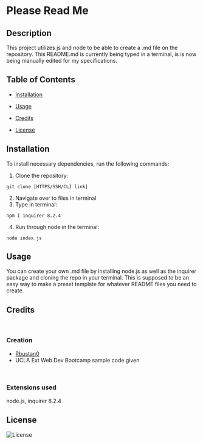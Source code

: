 # Please Read Me

## Description 

This project utilizes js and node to be able to create a .md file on the repository. This README.md is currently being typed in a terminal, is is now being manually edited for my specifications.

## Table of Contents

* [Installation](#installation)
* [Usage](#usage)
* [Credits](#credits)

* [License](#license)



## Installation

To install necessary dependencies, run the following commands:

1. Clone the repository:  
```
git clone [HTTPS/SSH/CLI link]
``` 

2. Navigate over to files in terminal
3. Type in terminal:  
``` 
npm i inquirer 8.2.4
```   
4. Run through node in the terminal:  
``` 
node index.js
``` 




## Usage

You can create your own .md file by installing node.js as well as the inquirer package and cloning the repo in your terminal. This is supposed to be an easy way to make a preset template for whatever README files you need to create.

## Credits
<br/>

### Creation
* [Rbustan0](https://github.com/Rbustan0) 
* UCLA Ext Web Dev Bootcamp sample code given

<br/>

### Extensions used
node.js, inquirer 8.2.4

## License
  
  ![License](https://img.shields.io/badge/license-MIT-blue.svg)

